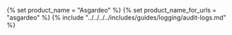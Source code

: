 {% set product_name = "Asgardeo" %}
{% set product_name_for_urls = "asgardeo" %}
{% include "../../../../includes/guides/logging/audit-logs.md" %}